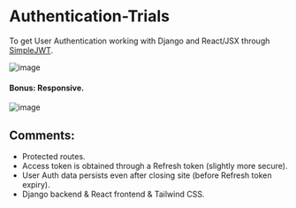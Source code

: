 # Authentication-Trials

To get User Authentication working with Django and React/JSX through [SimpleJWT](https://django-rest-framework-simplejwt.readthedocs.io/en/latest/ "SimpleJWT Documentation").

![image](https://user-images.githubusercontent.com/31612100/209422533-a688de71-4ad9-45fd-85e7-8d8450dfceca.png)

#### Bonus: Responsive.

![image](https://user-images.githubusercontent.com/31612100/209422588-5ab69d21-2afe-4bcd-bdf1-39fee38c6652.png)

## Comments:

-   Protected routes.
-   Access token is obtained through a Refresh token (slightly more secure).
-   User Auth data persists even after closing site (before Refresh token expiry).
-   Django backend & React frontend & Tailwind CSS.
